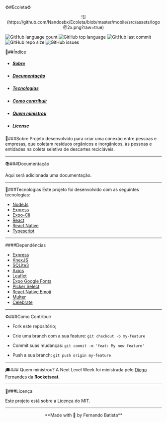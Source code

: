 ♻️#Ecoleta♻️
<p align="center">
![](https://github.com/Nandosbx/Ecoleta/blob/master/mobile/src/assets/logo@2x.png?raw=true)
</p>

![GitHub language count](https://img.shields.io/github/languages/count/Nandosbx/Ecoleta) ![GitHub top language](https://img.shields.io/github/languages/top/Nandosbx/Ecoleta) ![GitHub last commit](https://img.shields.io/github/last-commit/Nandosbx/Ecoleta) ![GitHub repo size](https://img.shields.io/github/repo-size/Nandosbx/Ecoleta) ![GitHub issues](https://img.shields.io/github/issues/Nandosbx/Ecoleta)

📑##Índice
- ##### [Sobre](https://github.com/Nandosbx/Ecoleta#Sobre "Sobre")
- ##### [Documentação](https://github.com/Nandosbx/Ecoleta#Documentação "Documentação")
- ##### [Tecnologias](https://github.com/Nandosbx/Ecoleta#Tecnologias "Tecnologias")
- ##### [Como contribuir](https://github.com/Nandosbx/Ecoleta#como-contribuir "Como contribuir")
- ##### [Quem ministrou](https://github.com/Nandosbx/Ecoleta#Documentação "Documentação")
- ##### [License](https://github.com/Nandosbx/Ecoleta#Licença "Licença") 

📖###Sobre
Projeto desenvolvido para criar uma conexão entre pessoas e empresas, que coletam resíduos orgânicos e inorgânicos, às pessoas e entidades na coleta seletiva de descartes recicláveis.

------------
📚###Documentação

Aqui será adicionada uma documentação.

------------

🚀###Tecnologias
Este projeto foi desenvolvido com as seguintes tecnologias:
- [NodeJs](https://nodejs.org/en/ "NodeJs")
- [Express](https://expressjs.com/ "Express")
- [Expo-Cli](https://expo.io/tools#cli "Expo-Cli")
- [React](https://reactjs.org/ "React")
- [React Native](https://reactnative.dev/ "React Native")
- [Typescript](https://www.typescriptlang.org/ "Typescript")

------------


####Dependências

- [Express](https://expressjs.com/ "Express")
- [KnexJS](http://knexjs.org/ "KnexJS")
- [SQLite3](https://www.npmjs.com/package/sqlite3 "SQLite3")
- [Axios](https://www.npmjs.com/package/axios "Axios")
- [Leaflet](https://leafletjs.com/ "Leaflet")
- [Expo Google Fonts](https://github.com/expo/google-fonts " [Expo Google Fonts]")
- [Picker Select](https://www.npmjs.com/package/react-native-picker-select "Picker Select")
- [React Native Emoji](https://github.com/EricPKerr/react-native-emoji "React Native Emoji")
- [Multer](https://www.npmjs.com/package/multer "Multer")
- [Celebrate](https://www.npmjs.com/package/celebrate "Celebrate")

------------


♻️###Como Contribuir

- Fork este repositório;

- Crie uma branch com a sua feature: `git checkout -b my-feature`

- Commit suas mudanças: `git commit -m 'feat: My new feature'`

- Push a sua branch: `git push origin my-feature`

------------

🎓### Quem ministrou?
A Next Level Week foi ministrada pelo [Diego Fernandes](https://github.com/diego3g "Diego Fernandes") da [**Rocketseat**. ](https://rocketseat.com.br/ "Rocketseat")

------------


📃###Licença

Este projeto está sobre a Licença do MIT.

------------


<footer align="center">
 **Made with 💜 by Fernando Batista**
</footer>










